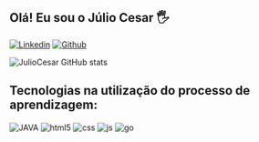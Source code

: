 ## Olá! Eu sou o Júlio Cesar 🖐️

[![Linkedin](https://img.shields.io/badge/LinkedIn-0077B5?style=for-the-badge&logo=linkedin&logoColor=white)](https://www.linkedin.com/in/juliocesar1993/)
[![Github](https://img.shields.io/badge/GitHub-100000?style=for-the-badge&logo=github&logoColor=white)](https://github.com/JulioCesar93)

![JulioCesar GitHub stats](https://github-readme-stats.vercel.app/api?username=JulioCesar93&show_icons=true&theme=dracula&count_private=true)

## Tecnologias na utilização do processo de aprendizagem:

<div style="display: inline_block">
  <img align="center" alt="JAVA" src="https://img.shields.io/badge/Java-ED8B00?style=for-the-badge&logo=java&logoColor=white" />
  <img align="center" alt="html5" src="https://img.shields.io/badge/HTML5-E34F26?style=for-the-badge&logo=html5&logoColor=white" />
  <img align="center" alt="css" src="https://img.shields.io/badge/CSS3-1572B6?style=for-the-badge&logo=css3&logoColor=white" />
  <img align="center" alt="js" src="https://img.shields.io/badge/JavaScript-F7DF1E?style=for-the-badge&logo=javascript&logoColor=black" />
  <img align="center" alt="go" src="https://img.shields.io/badge/Go-00ADD8?style=for-the-badge&logo=go&logoColor=white" />
  
##
  

